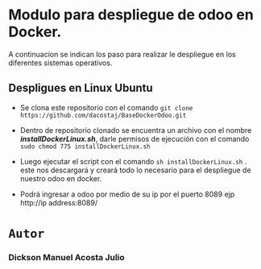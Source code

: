  # Modulo para despliegue de odoo en Docker.
 
 A continuacion se indican los paso para realizar le despliegue en los diferentes sistemas operativos.
 
 ## Despligues en Linux Ubuntu
 
- Se clona este repositorio con el comando  `git clone https://github.com/dacostaj/BaseDockerOdoo.git` 

- Dentro de repositorio clonado se encuentra un archivo con el nombre ***installDockerLinux.sh***, darle permisos de ejecución con el comando `sudo chmod 775 installDockerLinux.sh` 
 

- Luego ejecutar el script con el comando  `sh installDockerLinux.sh` . este nos descargará y creará todo lo necesario para el despliegue de nuestro odoo en docker.

- Podrá ingresar a odoo por medio de su ip por el puerto 8089 ejp http://ip address:8089/




# `Autor`


### Dickson Manuel Acosta Julio
